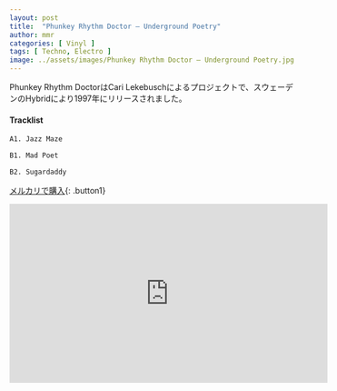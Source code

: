 ```yaml
---
layout: post
title:  "Phunkey Rhythm Doctor – Underground Poetry"
author: mmr
categories: [ Vinyl ]
tags: [ Techno, Electro ]
image: ../assets/images/Phunkey Rhythm Doctor – Underground Poetry.jpg
---
```


Phunkey Rhythm DoctorはCari Lekebuschによるプロジェクトで、スウェーデンのHybridにより1997年にリリースされました。

#### Tracklist
```md
A1. Jazz Maze

B1. Mad Poet

B2. Sugardaddy
```

[メルカリで購入](https://jp.mercari.com/item/m44344612088?afid=6142608987){: .button1}

<iframe width="560" height="315" src="https://www.youtube.com/embed/BSydLPnhsIE?si=1WrkYo5wgzKLKgbr" title="YouTube video player" frameborder="0" allow="accelerometer; autoplay; clipboard-write; encrypted-media; gyroscope; picture-in-picture; web-share" referrerpolicy="strict-origin-when-cross-origin" allowfullscreen></iframe>
